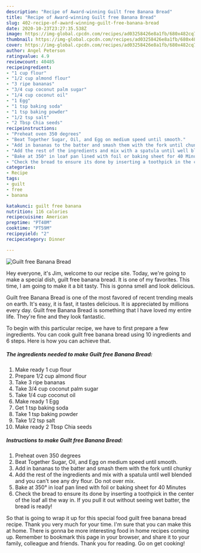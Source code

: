 ```yaml
---
description: "Recipe of Award-winning Guilt free Banana Bread"
title: "Recipe of Award-winning Guilt free Banana Bread"
slug: 402-recipe-of-award-winning-guilt-free-banana-bread
date: 2020-10-23T23:27:35.538Z
image: https://img-global.cpcdn.com/recipes/ad03258426e8a1fb/680x482cq70/guilt-free-banana-bread-recipe-main-photo.jpg
thumbnail: https://img-global.cpcdn.com/recipes/ad03258426e8a1fb/680x482cq70/guilt-free-banana-bread-recipe-main-photo.jpg
cover: https://img-global.cpcdn.com/recipes/ad03258426e8a1fb/680x482cq70/guilt-free-banana-bread-recipe-main-photo.jpg
author: Angel Peterson
ratingvalue: 4.9
reviewcount: 40485
recipeingredient:
- "1 cup flour"
- "1/2 cup almond flour"
- "3 ripe bananas"
- "3/4 cup coconut palm sugar"
- "1/4 cup coconut oil"
- "1 Egg"
- "1 tsp baking soda"
- "1 tsp baking powder"
- "1/2 tsp salt"
- "2 Tbsp Chia seeds"
recipeinstructions:
- "Preheat oven 350 degrees"
- "Beat Together Sugar, Oil, and Egg on medium speed until smooth."
- "Add in bananas to the batter and smash them with the fork until chunky"
- "Add the rest of the ingredients and mix with a spatula until well blended and you can&#39;t see any dry flour. Do not over mix."
- "Bake at 350° in loaf pan lined with foil or baking sheet for 40 Minutes"
- "Check the bread to ensure its done by inserting a toothpick in the center of the loaf all the way in. If you pull it out without seeing wet batter, the bread is ready!"
categories:
- Recipe
tags:
- guilt
- free
- banana

katakunci: guilt free banana 
nutrition: 116 calories
recipecuisine: American
preptime: "PT40M"
cooktime: "PT59M"
recipeyield: "2"
recipecategory: Dinner

---
```



![Guilt free Banana Bread](https://img-global.cpcdn.com/recipes/ad03258426e8a1fb/680x482cq70/guilt-free-banana-bread-recipe-main-photo.jpg)

Hey everyone, it's Jim, welcome to our recipe site. Today, we're going to make a special dish, guilt free banana bread. It is one of my favorites. This time, I am going to make it a bit tasty. This is gonna smell and look delicious.

Guilt free Banana Bread is one of the most favored of recent trending meals on earth. It's easy, it is fast, it tastes delicious. It is appreciated by millions every day. Guilt free Banana Bread is something that I have loved my entire life. They're fine and they look fantastic.




To begin with this particular recipe, we have to first prepare a few ingredients. You can cook guilt free banana bread using 10 ingredients and 6 steps. Here is how you can achieve that.

<!--inarticleads1-->

##### The ingredients needed to make Guilt free Banana Bread:

1. Make ready 1 cup flour
1. Prepare 1/2 cup almond flour
1. Take 3 ripe bananas
1. Take 3/4 cup coconut palm sugar
1. Take 1/4 cup coconut oil
1. Make ready 1 Egg
1. Get 1 tsp baking soda
1. Take 1 tsp baking powder
1. Take 1/2 tsp salt
1. Make ready 2 Tbsp Chia seeds




<!--inarticleads2-->

##### Instructions to make Guilt free Banana Bread:

1. Preheat oven 350 degrees
1. Beat Together Sugar, Oil, and Egg on medium speed until smooth.
1. Add in bananas to the batter and smash them with the fork until chunky
1. Add the rest of the ingredients and mix with a spatula until well blended and you can&#39;t see any dry flour. Do not over mix.
1. Bake at 350° in loaf pan lined with foil or baking sheet for 40 Minutes
1. Check the bread to ensure its done by inserting a toothpick in the center of the loaf all the way in. If you pull it out without seeing wet batter, the bread is ready!




So that is going to wrap it up for this special food guilt free banana bread recipe. Thank you very much for your time. I'm sure that you can make this at home. There is gonna be more interesting food in home recipes coming up. Remember to bookmark this page in your browser, and share it to your family, colleague and friends. Thank you for reading. Go on get cooking!

